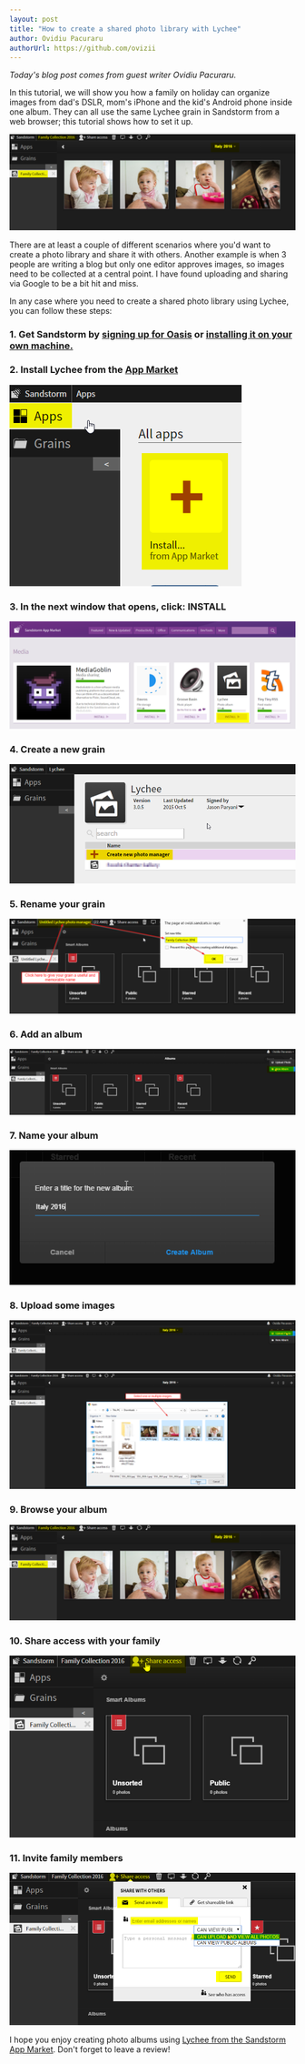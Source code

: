 ```yaml
---
layout: post
title: "How to create a shared photo library with Lychee"
author: Ovidiu Pacuraru
authorUrl: https://github.com/ovizii
---
```


_Today's blog post comes from guest writer Ovidiu Pacuraru._

In this tutorial, we will show you how a family on holiday can organize images from dad's DSLR, mom's iPhone and the kid's Android phone inside one album. They can all use the same Lychee grain in Sandstorm from a web browser; this tutorial shows how to set it up.

<img src="/news/images/lychee-9.png">

There are at least a couple of different scenarios where you'd want to create a photo library and share it with others. Another example is when 3 people are writing a blog but only one editor approves images, so images need to be collected at a central point. I have found uploading and sharing via Google to be a bit hit and miss.

In any case where you need to create a shared photo library using Lychee, you can follow these steps:

<h3>1. Get Sandstorm by <a href="https://oasis.sandstorm.io/">signing up for Oasis</a> or <a href="https://sandstorm.io/get#self-hosting">installing it on your own machine.</a><h3>

<h3>2. Install Lychee from the <a href="https://apps.sandstorm.io">App Market</a></h3>
<img src="/news/images/lychee-1.png">

<h3>3. In the next window that opens, click: INSTALL</h3> 
<img src="/news/images/lychee-2.png">

<h3>4. Create a new grain</h3>
<img src="/news/images/lychee-3.png">

<h3>5. Rename your grain</h3>
<img src="/news/images/lychee-4.png">

<h3>6. Add an album</h3>
<img src="/news/images/lychee-5.png">

<h3>7. Name your album</h3>
<img src="/news/images/lychee-6.png">

<h3>8. Upload some images</h3>
<img src="/news/images/lychee-7.png">
<img src="/news/images/lychee-8.png">

<h3>9. Browse your album</h3>
<img src="/news/images/lychee-9.png">

<h3>10. Share access with your family</h3>
<img src="/news/images/lychee-10.png">

<h3>11. Invite family members</h3>
<img src="/news/images/lychee-11.png">

<p>
I hope you enjoy creating photo albums using <a href="https://apps.sandstorm.io/app/z6rj6js4h8p8rjz2myp3dwmv3mcfv40qyfdn0d7714qxzvzvq3w0">Lychee from the Sandstorm App Market</a>. Don't forget to leave a review!
</p>
